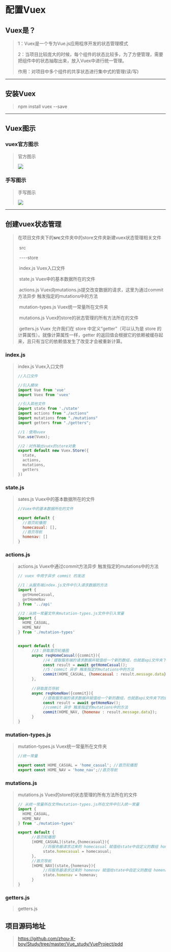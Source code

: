 # 配置Vuex

## Vuex是？

> 1：Vuex是一个专为Vue.js应用程序开发的状态管理模式
>
> 2：当项目比较庞大的时候，每个组件的状态比较多，为了方便管理，需要把组件中的状态抽取出来，放入Vuex中进行统一管理。
>
> 作用：对项目中多个组件的共享状态进行集中式的管理(读/写)

------

## 安装Vuex

> npm install vuex --save

------

## Vuex图示

### vuex官方图示

> 官方图示
>
> ![](E:\Pictures\资料\vuex1.png)

### 手写图示

> 手写图示
>
> ![](E:\Pictures\资料\vuex.png)

------

## 创建vuex状态管理

> 在项目文件夹下的**src**文件夹中的store文件夹新建vuex状态管理相关文件
>
> ​	src
>
> ​		----store
>
> ​				index.js	  			Vuex入口文件
>
> ​				state.js					Vuex中的基本数据所在的文件  	
>
> ​				actions.js     			Vuex向mutations.js提交改变数据的请求，这里为通过commit方法异步 触发指定的mutations中的方法
>
> ​				mutation-types.js   Vuex统一常量所在文件夹
>
> ​				mutations.js			Vuex的store的状态管理的所有方法所在的文件 
>
> ​				getters.js 				  Vuex 允许我们在 store 中定义“getter”（可以认为是 store 的计算属性）。就像计算属性一样，getter 的返回值会根据它的依赖被缓存起来，且只有当它的依赖值发生了改变才会被重新计算。

### index.js

> index.js  Vuex入口文件
>
> ```javascript
> //入口文件
> 
> //引入模块
> import Vue from 'vue'
> import Vuex from 'vuex'
> 
> //引入其他文件
> import state from './state'
> import actions from "./actions"
> import mutations from "./mutations"
> import getters from "./getters";
> 
> //1：使用vuex
> Vue.use(Vuex);
> 
> //2：对外输出vuex的store对象
> export default new Vuex.Store({
>   state,
>   actions,
>   mutations,
>   getters
> })
> ```
>
> 

### state.js

> sates.js    Vuex中的基本数据所在的文件  	
>
> ```javascript
> //Vuex中的基本数据所在的文件
> 
> export default {
>   //首页轮播图
>   homecasual: [],
>   //首页导航
>   homenav: []
> }
> 
> ```
>
> 

### actions.js

> actions.js 	Vuex中通过commit方法异步 触发指定的mutations中的方法
>
> ```javascript
> // vuex 中用于异步 commit 的发送
> 
> //1：从服务端index.js文件中引入请求数据的方法
> import {
>   getHomeCasual,
>   getHomeNav
> } from '../api'
> 
> //2：从统一常量文件夹mutation-types.js文件中引入常量
> import {
>   HOME_CASUAL,
>   HOME_NAV
> } from './mutation-types'
> 
> 
> export default {
>       //3：获取首页轮播图
>       async reqHomeCasual({commit}){
>            //4：提取服务端的请求数据并赋值给一个新的数组，也就是api文件夹下的index.js中的getHomeCasual函数所获取到的数据
>            const result = await getHomeCasual();
>            //5：commit 异步 触发指定的mutations中的方法
>            commit(HOME_CASUAL, {homecasual : result.message.data});
>       },
>    
>       //获取首页导航
>       async reqHomeNav({commit}){
>            //提取服务端的请求数据并赋值给一个新的数组，也就是api文件夹下的index.js中的getHomeNav函数所获取到的数据
>            const result = await getHomeNav();
>            //commit 异步 触发指定的mutations中的方法
>            commit(HOME_NAV, {homenav : result.message.data});
>       }
> }
> 
> ```
>
> 

### mutation-types.js

> mutation-types.js   Vuex统一常量所在文件夹
>
> ```javascript
> //统一常量
> 
> export const HOME_CASUAL = 'home_casual'; //首页轮播图
> export const HOME_NAV = 'home_nav';//首页导航
> 
> ```
>
> 

### mutations.js

> mutations.js     Vuex的store的状态管理的所有方法所在的文件 
>
> ```javascript
> // 从统一常量所在文件mutation-types.js所在文件中引入统一常量
> import {
>   HOME_CASUAL,
>   HOME_NAV
> } from './mutation-types'
> 
> export default {
>       //首页轮播图
>       [HOME_CASUAL](state,{homecasual}){
>            //将服务器请求过来的 homecasual 赋值给state中自定义的数组 homecasual
>            state.homecasual = homecasual;
>       },
>       //首页导航
>       [HOME_NAV](state,{homenav}){
>            //将服务器请求过来的 homenav 赋值给state中自定义的数组 homenav
>            state.homenav = homenav;
>       }
> }
> ```
>
> 

### getters.js

> getters.js    

## 项目源码地址

> https://github.com/zhou-X-boy/Study/tree/master/Vue_study/VueProject/pdd